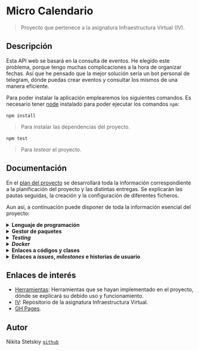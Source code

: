 # Micro Calendario

> Proyecto que pertenece a la asignatura Infraestructura Virtual (IV).

## Descripción

Esta API web se basará en la consulta de eventos. He elegido este problema, porque tengo muchas complicaciones a la hora de organizar fechas. Así que he pensado que la mejor solución sería un bot personal de telegram, dónde puedas crear eventos y consultar los mismos de una manera eficiente.

Para poder instalar la aplicación emplearemos los siguientes comandos. Es necesario tener [node](https://nodejs.org/) instalado para poder ejecutar los comandos `npm`:

    npm install

> Para instalar las dependencias del proyecto.

    npm test

> Para *testear* el proyecto.

## Documentación

En el [plan del proyecto](/docs/plan.md) se desarrollará toda la información correspondiente a la planificación del proyecto y las distintas entregas. Se explicarán las pautas seguidas, la creación y la configuración de diferentes ficheros.

Aun así, a continuación puede disponer de toda la información esencial del proyecto:

<details><summary><b>Lenguaje de programación</b></summary>

<dl>
    <dd> <blockquote><br>
    He utilizado <code>Javascript</code>, ya que es un lenguaje ampliamente popular y que para mí es totalmente nuevo. Aunque por lo que he podido leer es un lenguaje bastante sencillo, rápido y muy versátil. Otra de sus famosas ventajas es que es multiplataforma y además es muy útil para desarrollar páginas dinámicas y aplicaciones web.
    </br><br>
    Todo lo relacionado con esta explicación se encuentra en <a href="docs/herramientas.md">este enlace</a>.
    </blockquote> </dd>
</dl>

</details>

<details><summary><b>Gestor de paquetes</b></summary>

<dl>
    <dd> <blockquote>
    <br>
    He elegido <code>Npm</code>, el cual es el gestor por defecto para <code>Node.js</code> y además un entorno de ejecución para <code>Javascript</code>. También lo he utilizado como herramienta de construcción, además este gestor funciona a través de un fichero <code>JSON</code>, ya que se realiza un seguimiento de módulos instalados. En este fichero se contendrá información del proyecto, tal como el nombre, descripción, autor, etc.
    </br><br>
    De momento es una <em>herramienta</em> de construcción muy simple, dispone de funciones que por ahora abarcan todas nuestras necesidades, tales como instalar las distintas dependencias, módulos, paquetes y la ejecución de scipts, que por ahora solamente es <em>testing</em>. Además su metodología de programación es bastante sencilla, funciona como ya dije junto con un fichero <code>JSON</code>, el cual contiene:
    </br>
    <br>
    <ul>
        <li>Todos los módulos necesarios para un proyecto y sus versiones instaladas.</li>
        <li>Todos los metadatos de un proyecto, como el autor y la licencia, entre otros.</li>
        <li>Secuencias de comandos que se pueden ejecutar para automatizar tareas del proyecto.</li>
    </ul>
    Los archivos <code>JSON</code> correspondientes: <a href="/package.json"><code>package.json</code></a> y <a href="/package-lock.json"><code>package-lock.json</code></a>.
    </br><br>
    Todo lo relacionado con esta explicación se encuentra en <a href="docs/herramientas.md">este enlace</a>.
    </blockquote> </dd>
</dl>

</details>

<details><summary><b><em>Testing</em></b></summary>

<dl>
    <dd> <blockquote>
    <br>
    <em>Si no está 'testeado', está roto</em>. Para llevar a cabo los test, he escogido <code>Jest</code>, el cual es un marco de prueba de JavaScript bastante sencillo de entender. <code>Taskfile</code> apuntará a <a href="/test/util.test.js"><code>util.test.js</code></a>, el cual será ejecutado mediante <a href="/package.json"><code>package.json</code></a>. <code>JSON</code> interviene en esta sección mediante la gestión de la instalación de dependencias con el comando <code>npm install --save-dev jest</code>. Se tendrá que modificar la parte de <em>scripts</em> para poder ejecutar <code>npm test</code>.
    </br><br>
    No podemos considerar a los <em>test</em> como una <em>herramienta</em>, ya que se interpreta a los test como parte integral del proceso de desarrollo y el código. Aun así, <code>Jest</code> es un framework de testing generalista que podemos utilizar en cualquier situación, en el cual podemos crear, ejecutar y estructurar pruebas. El lado positivo de estas pruebas es que puedes tener control sobre el funcionamiento de lo que estás creando, puedes incluso realizar diferentes tipos de pruebas a un mismo bloque de código y de esta manera puedes saber que tan susceptible es esa parte de código.
    </br><br>
    La principal ventaja es que supone un buen flujo de trabajo con <code>Npm</code> y <code>Node</code>. Además posee una gran documentación y comunidad, lo cual hace más fácil y ágil su aprendizaje. Tampoco hace falta una biblioteca de aserciones, ya que está incluida.
    </br><br>
    Todo lo relacionado con esta explicación se encuentra en <a href="docs/herramientas.md">este enlace</a>.
    </blockquote> </dd>
</dl>

</details>

<details><summary><b><em>Docker</em></b></summary>
<dl>
    <dd> <blockquote>
        <br>
        Se ha creado el <a href="/Dockerfile">Dockerfile</a> y <a href="/.dockerignore">.dockerignore</a> siguiendo las <a href="https://docs.docker.com/engine/reference/builder/">recomendaciones de buenas prácticas</a>. También se ha creado la <a href="https://hub.docker.com/r/nikitastetskiy/micro-calendario/builds">build</a> correspondiente en mi perfil de <a href="https://hub.docker.com/u/nikitastetskiy">Dockerhub</a>.
        </br><br>
        Estos son los contenedores que he podido probar localmente:
        </br><br>
        <table style="width:100%">
        <tr>
            <td><b>Contenedor Base</b></td>
            <th>Tiempo de Construcción</th> 
            <th>Tiempo de Ejecución (<em>testing</em>)</th>
            <th>Tamaño</th>
        </tr>
        <tr>
            <td><b>node:14-stretch</b></td>
            <th>109.3s</th> 
            <th>14.91s</th>
            <th>978MB</th>
        </tr>
        <tr>
            <td><b>node:14-buster</b></td>
            <th>26.7s</th> 
            <th>15.884s</th>
            <th>947MB</th>
        </tr>
        <tr>
            <td><b>alpine:3.12</b></td>
            <th>12.4s</th> 
            <th>13.592s</th>
            <th>90.5MB</th>
        </tr>
        <tr>
            <td><b>node:14-slim</b></td>
            <th>14.2s</th> 
            <th>14.382s</th>
            <th>202MB</th>
        </tr>
        </table>
        <br>
        Al principio he usado <em>buster</em> y la versión stretch, ya que son contenedores que lo tienen todo, aunque <em>buster</em> más nuevo, debido a que es la versión Debian 10. Al ser por así decirlo una versión genérica te incluye todas las necesidades, aunque el tiempo de construcción y el tamaño es bastante desfavorable. Por lo que me he inclinado en versiones más slim, en la cual la más ventajosa es <em>14-slim</em>, ya que tarda muy poco en construirse y el tamaño de la imagen también es bastante pequeño, aun así, incluye todo lo necesario para el funcionamiento. También he utilizado una versión no oficial que incluía únicamente node (<em>mhart/alpine-node:slim</em>).
        </br><br>
        Aunque finalmente me he decantado por la versión Alpine, ya que es muy ligera, pese a que utiliza <code>/bin/sh</code> como shell, <code>apk</code> como packagemanger y algunas librerías inusuales. Esta imagen es mucho mejor, ya que aunque hayamos quitado YARN en como mejora de optimización en node:14-slim (<a href="fd7b952d3767baa59aa3693af82a2eec1605ef88">aquí el commit correspondiente</a>), la imagen ubuntu sigue ocupando bastante espacio. Por lo que al utilizar alpine, su última versión disponible, nos ahorramos bastante espacio. También borramos la caché y los archivos <code>JSON</code> innecesarios.
        </br><br>
        Se ha utilizado node como usuario, ya que no se necesita realizar instalaciones como superusuario, todo esto por motivos de seguridad. Posteriormente se ha utilizado también una optimización de la imagen limpiando la caché de npm, además de hacer un clean install. También se ha removido archivos no necesario, como los <code>JSON</code>. Otros ejemplos de optimización vienen siendo el uso de herramientas como squash o podman.
        </br><br>
        <h3>DockerHub</h3>
        Se ha configurado y automatizado DockerHub:
        </br><br>
        <img src="docs/img/docker_mix.png" alt="drawing"/>
        </br><br>
        <h3>GitHub Container Registry</h3>
        Se ha configurado y enlazado <a href="https://github.com/nikitastetskiy?tab=packages&repo_name=micro-calendario">GHCR</a>:
        </br><br>
        <img src="docs/img/docker2.png" alt="drawing"/>
        </br><br>
        Ejecución y prueba:
        </br><br>
        <div class="language-plaintext highlighter-rouge"><div class="highlight"><pre class="highlight"><code>
        docker pull nikitastetskiy/micro-calendario
        <br>
        docker run -t -v `pwd`:/test nikitastetskiy/micro-calendario
        </code></pre></div></div>
        </br>
        Si usamos GitHub Container Registry:
        <br></br>
        <div class="language-plaintext highlighter-rouge"><div class="highlight"><pre class="highlight"><code>
        docker pull ghcr.io/nikitastetskiy/micro-calendario:latest
        <br>
        docker run -t -v `pwd`:/test ghcr.io/nikitastetskiy/micro-calendario:latest
        </code></pre></div></div>
        </br>
        Todo lo relacionado con esta explicación se encuentra en <a href="docs/herramientas.md">este enlace</a>.
    </blockquote> </dd>
</dl>

</details>

<details><summary><b>Enlaces a códigos y clases</b></summary>

<dl>
    <dd> <blockquote>
    <br>
    <ul>
        <li>Se ha añadido el fichero <a href="/iv.yaml"><code>YAML</code></a> <em>Ain't Markup Language</em>, con la ruta de la estructura del proyecto y las distintas claves cómo <em>lenguaje</em>, <em>test</em> y <em>taskfile</em>.</li>
        <li>Se ha creado la <a href="/src">carpeta src</a> con distintas clases:</li>
            <ul>
                <li>La primera clase <a href="/src/eventscalendar/events.js"><code>events.js</code></a> del proyecto, encargada de crear los eventos.</li>
                <li>La segunda clase <a href="/src/eventscalendar/planner.js"><code>planner.js</code></a> para poder organizar y gestionar la clase evento.</li>
            </ul>
        <li>El fichero de test, el cual se encuentra en la carpeta <a href="/test">test</a>, bajo el nombre <a href="/test/util.test.js"><code>util.test.js</code></a>.</li>
        <li>Se ha creado el <a href="/Dockerfile">Dockerfile</a> y <a href="/.dockerignore">.dockerignore</a>.</li>
        <li>Los archivos <code>JSON</code> correspondientes: <a href="/package.json"><code>package.json</code></a> y <a href="/package-lock.json"><code>package-lock.json</code></a>.</li>
    </ul>
    Todo lo relacionado con las pautas de creación y configuración se encuentra en <a href="docs/plan.md">este enlace</a>.
    </blockquote> </dd>
</dl>

</details>

<details><summary><b>Enlaces a <em>issues</em>, <em>milestones</em> e historias de usuario </b></summary>

<dl>
    <dd> <blockquote>
    <ul>
    <br>
        <li><a href="https://github.com/nikitastetskiy/micro-calendario/issues?q=is%3Aissue+is%3Aclosed)">En este enlace</a> se encuentran los <em>issues</em> cerrados.</li>
        <li><a href="https://github.com/nikitastetskiy/micro-calendario/milestones?state=closed">En este enlace</a> se encuentran los <em>milestones</em> cerrados.</li>
        <li>Se han añadido las <a href="https://github.com/nikitastetskiy/micro-calendario/milestone/4">Historias de Usuario</a> con su <a href="https://github.com/nikitastetskiy/micro-calendario/issues?q=is%3Aopen+is%3Aissue+label%3Auser-stories">label</a> correspondiente. Aquí se puede consultar las diferentes HU:</li>
            <ul>
                <li><a href="https://github.com/nikitastetskiy/micro-calendario/issues/4">HU1</a>: Consulta de eventos.</li>
                <li><a href="https://github.com/nikitastetskiy/micro-calendario/issues/5">HU2</a>: Consulta específica de eventos.</li>
                <li><a href="https://github.com/nikitastetskiy/micro-calendario/issues/6">HU3</a>: Creación de eventos.</li>
                <li><a href="https://github.com/nikitastetskiy/micro-calendario/issues/14">HU4</a>: Configuración de Docker.</li>
            </ul>
    </ul>
    Todo lo relacionado con las pautas de creación y configuración se encuentra en <a href="docs/plan.md">este enlace</a>.
    </blockquote> </dd>
</dl>

</details>

## Enlaces de interés

- [Herramientas](/docs/herramientas.md): Herramientas que se hayan implementado en el proyecto, dónde se explicará su debido uso y funcionamiento.
- [IV](https://github.com/JJ/IV-20-21): Repositorio de la asignatura Infraestructura Virtual.
- [GH Pages](https://nikitastetskiy.github.io/micro-calendario/).

## Autor

Nikita Stetskiy [`github`](https://github.com/nikitastetskiy)
